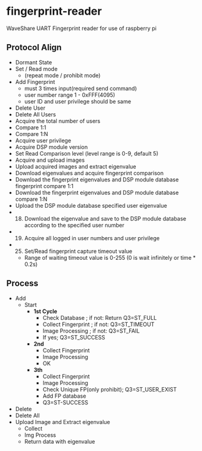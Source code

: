 # fingerprint-reader
WaveShare UART Fingerprint reader for use of raspberry pi

## Protocol Align

* Dormant State
* Set / Read mode 
	* (repeat mode / prohibit mode)
* Add Fingerprint 
	* must 3 times input(required send command)
	* user number range 1 - 0xFFF(4095)
	* user ID and user privilege should be same
* Delete User
* Delete All Users
* Acquire the total number of users
* Compare 1:1
* Compare 1:N
* Acquire user privilege
* Acquire DSP module version
* Set Read Comparison level (level range is 0-9, default 5)
* Acquire and upload images
* Upload acquired images and extract eigenvalue
* Download eigenvalues and acquire fingerprint comparison
* Download the fingerprint eigenvalues and DSP module database fingerprint compare 1:1
* Download the fingerprint eigenvalues and DSP module database compare 1:N
* Upload the DSP module database specified user eigenvalue
* 18) Download the eigenvalue and save to the DSP module database according to the specified user number
* 19) Acquire all logged in user numbers and user privilege
* 25) Set/Read fingerprint capture timeout value 
	* Range of waiting timeout value is 0-255 (0 is wait infinitely or time * 0.2s)

## Process

* Add
	* Start
		* **1st Cycle**
			* Check Database ; if not: Return Q3=ST_FULL
			* Collect Fingerprint ; if not: Q3=ST_TIMEOUT
			* Image Processing ; if not: Q3=ST_FAIL
			* If yes; Q3=ST_SUCCESS
		* **2nd**
			* Collect Fingerprint
			* Image Processing
			* OK
		* **3th**
			* Collect Fingerprint
			* Image Processing
			* Check Unique FP(only prohibit); Q3=ST_USER_EXIST
			* Add FP database
			* Q3=ST-SUCCESS
* Delete
* Delete All
* Upload Image and Extract eigenvalue
	* Collect
	* Img Process
	* Return data with eigenvalue
